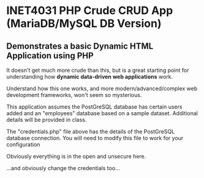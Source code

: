 # INET4031 PHP Crude CRUD App (MariaDB/MySQL DB Version)

## Demonstrates a basic Dynamic HTML Application using PHP

It doesn't get much more crude than this, but is a great starting point for understanding how **dynamic data-driven web applications** work.

Understand how this one works, and more modern/advanced/complex web development frameworks, won't seem so mysterious.

This application assumes the PostGreSQL database has certain users added and an "employees" database based on a sample dataset. Additional details will be provided in class.

The "credentials.php" file above has the details of the PostGreSQL database connection.  You will need to modify this file to work for your configuration

Obviously everything is in the open and unsecure here.

...and obviously change the credentials too...
